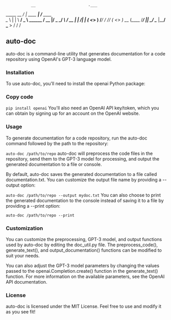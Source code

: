 
               __                       .___             
_____   __ ___/  |_  ____             __| _/____   ____  
\__  \ |  |  \   __\/  _ \   ______  / __ |/  _ \_/ ___\ 
 / __ \|  |  /|  | (  <_> ) /_____/ / /_/ (  <_> )  \___ 
(____  /____/ |__|  \____/          \____ |\____/ \___  >
     \/                                  \/           \/ 

## auto-doc
auto-doc is a command-line utility that generates documentation for a code repository using OpenAI's GPT-3 language model.

### Installation
To use auto-doc, you'll need to install the openai Python package:

### Copy code
`pip install openai`
You'll also need an OpenAI API key/token, which you can obtain by signing up for an account on the OpenAI website.

### Usage
To generate documentation for a code repository, run the auto-doc command followed by the path to the repository:


`auto-doc /path/to/repo`
auto-doc will preprocess the code files in the repository, send them to the GPT-3 model for processing, and output the generated documentation to a file or console.

By default, auto-doc saves the generated documentation to a file called documentation.txt. You can customize the output file name by providing a --output option:

`auto-doc /path/to/repo --output mydoc.txt`
You can also choose to print the generated documentation to the console instead of saving it to a file by providing a --print option:

`auto-doc /path/to/repo --print`

### Customization
You can customize the preprocessing, GPT-3 model, and output functions used by auto-doc by editing the doc_util.py file. The preprocess_code(), generate_text(), and output_documentation() functions can be modified to suit your needs.

You can also adjust the GPT-3 model parameters by changing the values passed to the openai.Completion.create() function in the generate_text() function. For more information on the available parameters, see the OpenAI API documentation.

### License
auto-doc is licensed under the MIT License. Feel free to use and modify it as you see fit!